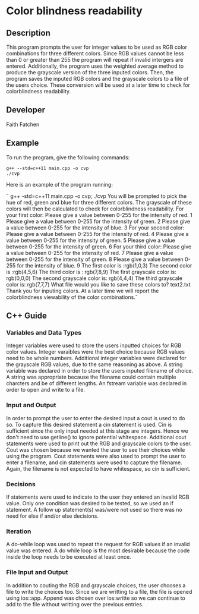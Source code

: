 # Color blindness readability

## Description

This program prompts the user for integer values to be used as RGB color combinations for three different colors. Since RGB values cannot be less than 0 or greater than 255 the program will repeat if invalid intergers are entered. Additionally, the program uses the weighted average method to produce the grayscale version of the three inputed colors. Then, the program saves the inputed RGB colors and the grayscale colors to a file of the users choice. These conversion will be used at a later time to check for colorblindness readability.

## Developer

Faith Fatchen

## Example

To run the program, give the following commands:

```
g++ --std=c++11 main.cpp -o cvp
./cvp
```

Here is an example of the program running:

 g++ -std=c++11 main.cpp -o cvp; ./cvp
You will be prompted to pick the hue of red, green and blue for three different colors. The grayscale of these colors will then be calculated to check for colorblindness readability.
For your first color:
Please give a value between 0-255 for the intensity of red.
1
Please give a value between 0-255 for the intensity of green.
2
Please give a value between 0-255 for the intensity of blue.
3
For your second color:
Please give a value between 0-255 for the intensity of red.
4
Please give a value between 0-255 for the intensity of green.
5
Please give a value between 0-255 for the intensity of green.
6
For your third color:
Please give a value between 0-255 for the intensity of red.
7
Please give a value between 0-255 for the intensity of green.
8
Please give a value between 0-255 for the intensity of blue.
9
The first color is :rgb(1,0,3)
The second color is :rgb(4,5,6)
The third color is : rgb(7,8,9)
The first grayscale color is: rgb(0,0,0)
The second grayscale color is: rgb(4,4,4)
The third grayscale color is: rgb(7,7,7)
What file would you like to save these colors to?
text2.txt
Thank you for inputing colors. At a later time we will report the colorblindness viewability of the color combinations. 



## C++ Guide

### Variables and Data Types

Integer variables were used to store the users inputted choices for RGB color values. Integer varaibles were the best choice because RGB values need to be whole numbers. Additional integer variables were declared for the grayscale RGB values, due to the same reasoning as above.
A string variable was declared in order to store the users inputed filename of choice. A string was appropriate because the filename could contain multiple charcters and be of different lengths.
An fstream variable was declared in order to open and write to a file. 

### Input and Output

In order to prompt the user to enter the desired input a cout is used to do so. To capture this desired statement a cin statement is used. Cin is sufficient since the only input needed at this stage are integers. Hence we don't need to use getline() to ignore potential whitespace. Additional cout statements were used to print out the RGB and grayscale colors to the user. Cout was chosen because we wanted the user to see their choices while using the program. Cout statements were also used to prompt the user to enter a filename, and cin statements were used to capture the filename. Again, the filename is not expected to have whitespace, so cin is sufficient. 

### Decisions

If statements were used to indicate to the user they entered an invalid RGB value. Only one condition was desired to be tested, so we used an if statement. A follow up statement(s) was/were not used so there was no need for else if and/or else decisions. 

### Iteration

A do-while loop was used to repeat the request for RGB values if an invalid value was entered. A do while loop is the most desirable because the code inside the loop needs to be executed at least once.


### File Input and Output

In addition to couting the RGB and grayscale choices, the user chooses a file to write the choices too. Since we are writting to a file, the file is opened using ios::app. Append was chosen over ios:writte so we can continue to add to the file without writting over the previous entries.